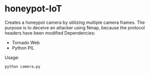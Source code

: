 # honeypot-IoT

Creates a honeypot camera by utilizing multiple camera frames.
The purpose is to deceive an attacker using Nmap, because the protocol headers have been modified
Dependencies:

- Tornado Web 
- Python PIL

Usage:
```
python camera.py
```


